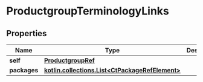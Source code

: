 
# ProductgroupTerminologyLinks

## Properties
| Name | Type | Description | Notes |
| ------------ | ------------- | ------------- | ------------- |
| **self** | [**ProductgroupRef**](ProductgroupRef.md) |  |  [optional] |
| **packages** | [**kotlin.collections.List&lt;CtPackageRefElement&gt;**](CtPackageRefElement.md) |  |  [optional] |



